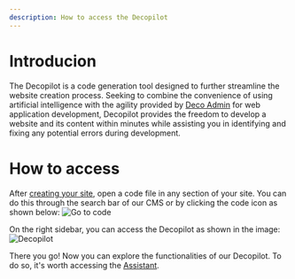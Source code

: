 ```yaml
---
description: How to access the Decopilot
---
```


# Introducion

The Decopilot is a code generation tool designed to further streamline the
website creation process. Seeking to combine the convenience of using artificial
intelligence with the agility provided by [Deco Admin](https://admin.deco.cx/)
for web application development, Decopilot provides the freedom to develop a
website and its content within minutes while assisting you in identifying and
fixing any potential errors during development.

# How to access

After
[creating your site](https://deco.cx/docs/en/getting-started/creating-a-site),
open a code file in any section of your site. You can do this through the search
bar of our CMS or by clicking the code icon as shown below:
![Go to code](https://ozksgdmyrqcxcwhnbepg.supabase.co/storage/v1/object/public/assets/10475/e92ec929-45eb-4dfc-bc90-b517001ef5f7)

On the right sidebar, you can access the Decopilot as shown in the image:
![Decopilot](https://ozksgdmyrqcxcwhnbepg.supabase.co/storage/v1/object/public/assets/10664/3a7f448c-e5f4-4aa5-9328-9c573695be4f)

There you go! Now you can explore the functionalities of our Decopilot. To do
so, it's worth accessing the
[Assistant](http://deco.cx/docs/en/decopilot/assistant).

